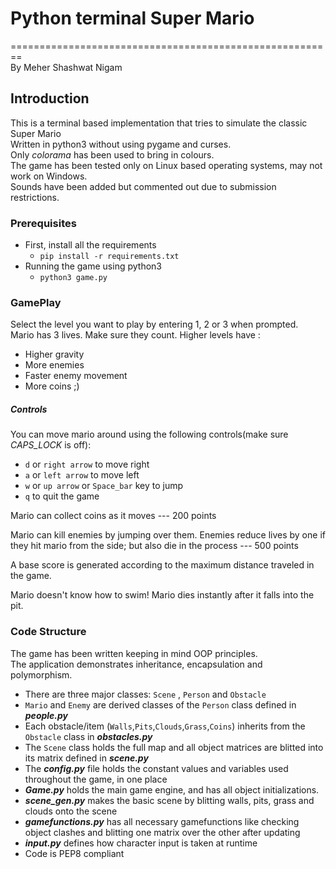 # Python terminal Super Mario
========================================================<br/>
By Meher Shashwat Nigam

## Introduction

This is a terminal based implementation that tries to simulate the classic Super Mario<br/>
Written in python3 without using pygame and curses.<br/>
Only *colorama* has been used to bring in colours.<br/>
The game has been tested only on Linux based operating systems, may not work on Windows.<br/>
Sounds have been added but commented out due to submission restrictions.

### Prerequisites

- First, install all the requirements
	- `pip install -r requirements.txt`
- Running the game using python3
	- `python3 game.py`

### GamePlay

  Select the level you want to play by entering 1, 2 or 3 when prompted.<br/>
  Mario has 3 lives. Make sure they count.
  Higher levels have :
  - Higher gravity
  - More enemies
  - Faster enemy movement
  - More coins ;)

##### Controls
 You can move mario around using the following controls(make sure *CAPS_LOCK* is off):
 - `d` or `right arrow` to move right
 - `a` or `left arrow` to move left
 - `w` or `up arrow` or `Space_bar` key to jump
 - `q` to quit the game


 Mario can collect coins as it moves --- 200 points<br/>

 Mario can kill enemies by jumping over them. Enemies reduce lives by one if they hit mario from the side; but also die in the process --- 500 points<br/>

 A base score is generated according to the maximum distance traveled in the game.<br/>

 Mario doesn't know how to swim! Mario dies instantly after it falls into the pit.

### Code Structure

The game has been written keeping in mind OOP principles.<br/>
The application demonstrates inheritance, encapsulation and polymorphism.<br/>
- There are three major classes: `Scene` , `Person` and `Obstacle`
- `Mario` and `Enemy` are derived classes of the `Person` class defined in ***people.py***
- Each obstacle/item (`Walls`,`Pits`,`Clouds`,`Grass`,`Coins`) inherits from the `Obstacle` class in ***obstacles.py***
- The `Scene` class holds the full map and all object matrices are blitted into its matrix defined in ***scene.py***
- The ***config.py*** file holds the constant values and variables used throughout the game, in one place
- ***Game.py*** holds the main game engine, and has all object initializations.
- ***scene_gen.py*** makes the basic scene by blitting walls, pits, grass and clouds onto the scene  
- ***gamefunctions.py*** has all necessary gamefunctions like checking object clashes and blitting one matrix over the other after updating
- ***input.py*** defines how character input is taken at runtime
- Code is PEP8 compliant